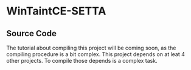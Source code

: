 # WinTaintCE-SETTA

## Source Code
The tutorial about compiling this project will be coming soon, as the compiling procedure is a bit complex. 
This project depends on at leat 4 other projects. 
To compile those depends is a complex task. 





